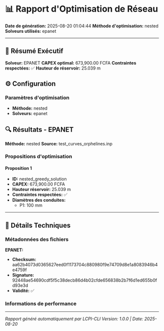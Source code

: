 # 📊 Rapport d'Optimisation de Réseau

**Date de génération:** 2025-08-20 01:04:44
**Méthode d'optimisation:** nested
**Solveurs utilisés:** epanet

---

## 🎯 Résumé Exécutif

**Solveur:** EPANET
**CAPEX optimal:** 673,900.00 FCFA
**Contraintes respectées:** ✅
**Hauteur de réservoir:** 25.039 m

## ⚙️ Configuration

### Paramètres d'optimisation
- **Méthode:** nested
- **Solveurs:** epanet

## 🔍 Résultats - EPANET

**Méthode:** nested
**Source:** test_curves_orphelines.inp

### Propositions d'optimisation

#### Proposition 1
- **ID:** nested_greedy_solution
- **CAPEX:** 673,900.00 FCFA
- **Hauteur réservoir:** 25.039 m
- **Contraintes respectées:** ✅
- **Diamètres des conduites:**
  - P1: 100 mm

---

## 🔧 Détails Techniques

### Métadonnées des fichiers
**EPANET:**
- **Checksum:** aa62b4073d0365627eed0f1173704c880980f9e74709d8e1a8083946b4e4759f
- **Signature:** 92448ae54690cdf5f5c38decb86d4b02cfde656838b2b7f6d1ed655b0fd93e3d
- **Validité:** ✅

### Informations de performance

---

*Rapport généré automatiquement par LCPI-CLI*
*Version: 1.0.0 | Date: 2025-08-20*